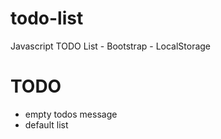 # todo-list

Javascript TODO List - Bootstrap - LocalStorage

# TODO

- empty todos message
- default list
